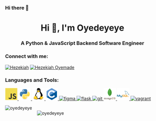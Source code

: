 ### Hi there 👋

<h1 align="center">Hi 👋, I'm Oyedeyeye</h1>
<h3 align="center">A Python & JavaScript Backend Software Engineer</h3>
<!--
**oyedeyeye/oyedeyeye** is a ✨ _special_ ✨ repository because its `README.md` (this file) appears on your GitHub profile.

Here are some ideas to get you started:

- 🔭 I’m currently working on ...
- 🌱 I’m currently learning ...
- 👯 I’m looking to collaborate on ...
- 🤔 I’m looking for help with ...
- 💬 Ask me about ...
- 📫 How to reach me: ...
- 😄 Pronouns: ...
- ⚡ Fun fact: ...
-->

- 🔭 I’m a recent [ALX Backend SE Grad](https://www.alxafrica.com/)

- 👯 I’m looking to collaborate on **Python (Flask) and JavaScript (NodeJS) Projects**

- 💬 Ask me about **Python, JavaScript, SQL (MySQL, PostgreSQL), Linux, Web Servers (Nginx), Redis, NoSQL (Mongodb), Azure (Table, BlobStorage), AWS (S3, Route53, CloudFront)**

- 🤝 I’m currently looking for **Junior Backend Engineering and Internship opportunities** to hone my software engineering skills.

- 📫 You can reach me via **oyedey(at)gmail.com**

- ⚡ Fun fact: ...doing hard things isn't really difficult if only you muster up courage to kickstart.

<!-- Social Media Links -->
<h3 align="left">Connect with me:</h3>
<p align="left">
<a href="https://twitter.com/_oyedeyeye" target="blank"><img align="center" src="https://raw.githubusercontent.com/rahuldkjain/github-profile-readme-generator/master/src/images/icons/Social/twitter.svg" alt="Hezekiah" height="30" width="40" /></a>
<a href="https://linkedin.com/in/Hezekiah-Oyemade/" target="blank"><img align="center" src="https://raw.githubusercontent.com/rahuldkjain/github-profile-readme-generator/master/src/images/icons/Social/linked-in-alt.svg" alt="Hezekiah Oyemade" height="30" width="40" /></a>
<!-- <a href="https://fb.com/oyedey" target="blank"><img align="center" src="https://raw.githubusercontent.com/rahuldkjain/github-profile-readme-generator/master/src/images/icons/Social/facebook.svg" alt="oyedey" height="30" width="40" /></a>
<a href="https://instagram.com/oyedey" target="blank"><img align="center" src="https://raw.githubusercontent.com/rahuldkjain/github-profile-readme-generator/master/src/images/icons/Social/instagram.svg" alt="oyedey" height="30" width="40" /></a> -->
</p>


<!-- Languages Section -->

<h3 align="left">Languages and Tools:</h3>
<p align="left"> <a href="https://developer.mozilla.org/en-US/docs/Web/JavaScript" target="_blank" rel="noreferrer"> <img src="https://raw.githubusercontent.com/devicons/devicon/master/icons/javascript/javascript-original.svg" alt="javascript" width="40" height="40"/> </a> <a href="https://www.python.org" target="_blank" rel="noreferrer"> <img src="https://raw.githubusercontent.com/devicons/devicon/master/icons/python/python-original.svg" alt="python" width="40" height="40"/> </a> <a href="https://www.linux.org/" target="_blank" rel="noreferrer"> <img src="https://raw.githubusercontent.com/devicons/devicon/master/icons/linux/linux-original.svg" alt="linux" width="40" height="40"/> </a> <a href="https://www.cprogramming.com/" target="_blank" rel="noreferrer"> <img src="https://raw.githubusercontent.com/devicons/devicon/master/icons/c/c-original.svg" alt="c" width="40" height="40"/> </a> <a href="https://www.figma.com/" target="_blank" rel="noreferrer"> <img src="https://www.vectorlogo.zone/logos/figma/figma-icon.svg" alt="figma" width="40" height="40"/> </a> <a href="https://flask.palletsprojects.com/" target="_blank" rel="noreferrer"> <img src="https://www.vectorlogo.zone/logos/pocoo_flask/pocoo_flask-icon.svg" alt="flask" width="40" height="40"/> </a> <a href="https://git-scm.com/" target="_blank" rel="noreferrer"> <img src="https://www.vectorlogo.zone/logos/git-scm/git-scm-icon.svg" alt="git" width="40" height="40"/> </a>  <a href="https://www.mongodb.com/" target="_blank" rel="noreferrer"> <img src="https://raw.githubusercontent.com/devicons/devicon/master/icons/mongodb/mongodb-original-wordmark.svg" alt="mongodb" width="40" height="40"/> </a> <a href="https://www.mysql.com/" target="_blank" rel="noreferrer"> <img src="https://raw.githubusercontent.com/devicons/devicon/master/icons/mysql/mysql-original-wordmark.svg" alt="mysql" width="40" height="40"/> </a> <a href="https://www.vagrantup.com/" target="_blank" rel="noreferrer"> <img src="https://www.vectorlogo.zone/logos/vagrantup/vagrantup-icon.svg" alt="vagrant" width="40" height="40"/> </a> </p>

<!-- Most Used Languages -->
<p><img width='400' hieght='500' align="left" src="https://github-readme-stats.vercel.app/api/top-langs?username=oyedeyeye&show_icons=true&locale=en&layout=compact" alt="oyedeyeye" /></p>

<!-- GitHub Streak -->
<p><img align="right" width='400' hieght='500' src="https://github-readme-streak-stats.herokuapp.com/?user=oyedeyeye&" alt="oyedeyeye" /></p>
